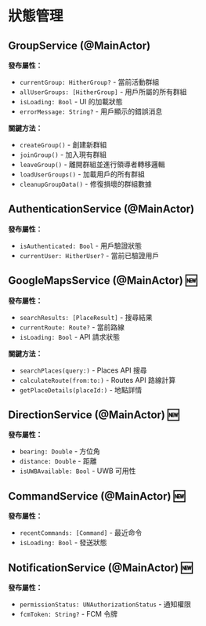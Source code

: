 # 狀態管理

## GroupService (@MainActor)

**發布屬性：**
- `currentGroup: HitherGroup?` - 當前活動群組
- `allUserGroups: [HitherGroup]` - 用戶所屬的所有群組
- `isLoading: Bool` - UI 的加載狀態
- `errorMessage: String?` - 用戶顯示的錯誤消息

**關鍵方法：**
- `createGroup()` - 創建新群組
- `joinGroup()` - 加入現有群組
- `leaveGroup()` - 離開群組並進行領導者轉移邏輯
- `loadUserGroups()` - 加載用戶的所有群組
- `cleanupGroupData()` - 修復損壞的群組數據

## AuthenticationService (@MainActor)

**發布屬性：**
- `isAuthenticated: Bool` - 用戶驗證狀態
- `currentUser: HitherUser?` - 當前已驗證用戶

## GoogleMapsService (@MainActor) 🆕

**發布屬性：**
- `searchResults: [PlaceResult]` - 搜尋結果
- `currentRoute: Route?` - 當前路線
- `isLoading: Bool` - API 請求狀態

**關鍵方法：**
- `searchPlaces(query:)` - Places API 搜尋
- `calculateRoute(from:to:)` - Routes API 路線計算
- `getPlaceDetails(placeId:)` - 地點詳情

## DirectionService (@MainActor) 🆕

**發布屬性：**
- `bearing: Double` - 方位角
- `distance: Double` - 距離
- `isUWBAvailable: Bool` - UWB 可用性

## CommandService (@MainActor) 🆕

**發布屬性：**
- `recentCommands: [Command]` - 最近命令
- `isLoading: Bool` - 發送狀態

## NotificationService (@MainActor) 🆕

**發布屬性：**
- `permissionStatus: UNAuthorizationStatus` - 通知權限
- `fcmToken: String?` - FCM 令牌
